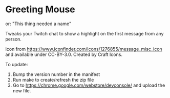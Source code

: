 Greeting Mouse
==============

or: "This thing needed a name"

Tweaks your Twitch chat to show a highlight on the first message from any
person.

Icon from https://www.iconfinder.com/icons/1276855/message_misc_icon
and available under CC-BY-3.0. Created by Craft Icons.

To update:
1. Bump the version number in the manifest
2. Run make to create/refresh the zip file
3. Go to https://chrome.google.com/webstore/devconsole/ and upload the new file.

